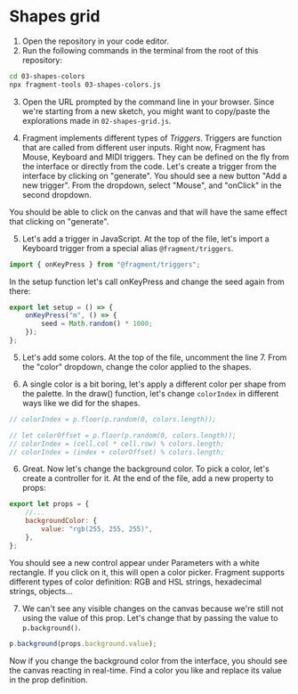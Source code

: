 # Shapes grid

1. Open the repository in your code editor.
2. Run the following commands in the terminal from the root of this repository:

```bash
cd 03-shapes-colors
npx fragment-tools 03-shapes-colors.js
```

3. Open the URL prompted by the command line in your browser. Since we're starting from a new sketch, you might want to copy/paste the explorations made in `02-shapes-grid.js`.

4. Fragment implements different types of _Triggers_. Triggers are function that are called from different user inputs. Right now, Fragment has Mouse, Keyboard and MIDI triggers. They can be defined on the fly from the interface or directly from the code. Let's create a trigger from the interface by clicking on "generate". You should see a new button "Add a new trigger". From the dropdown, select "Mouse", and "onClick" in the second dropdown.

You should be able to click on the canvas and that will have the same effect that clicking on "generate".

5. Let's add a trigger in JavaScript. At the top of the file, let's import a Keyboard trigger from a special alias `@fragment/triggers`.

<!-- Let's see if I can make that work before the workshop -->

```js
import { onKeyPress } from "@fragment/triggers";
```

In the setup function let's call onKeyPress and change the seed again from there:

```js
export let setup = () => {
	onKeyPress("m", () => {
		seed = Math.random() * 1000;
	});
};
```

5. Let's add some colors. At the top of the file, uncomment the line 7. From the "color" dropdown, change the color applied to the shapes.

6. A single color is a bit boring, let's apply a different color per shape from the palette. In the draw() function, let's change `colorIndex` in different ways like we did for the shapes.

```js
// colorIndex = p.floor(p.random(0, colors.length));

// let colorOffset = p.floor(p.random(0, colors.length));
// colorIndex = (cell.col * cell.row) % colors.length;
// colorIndex = (index + colorOffset) % colors.length;
```

6. Great. Now let's change the background color. To pick a color, let's create a controller for it. At the end of the file, add a new property to props:

```js
export let props = {
	//...
	backgroundColor: {
		value: "rgb(255, 255, 255)",
	},
};
```

You should see a new control appear under Parameters with a white rectangle. If you click on it, this will open a color picker. Fragment supports different types of color definition: RGB and HSL strings, hexadecimal strings, objects...

7. We can't see any visible changes on the canvas because we're still not using the value of this prop. Let's change that by passing the value to `p.background()`.

```js
p.background(props.background.value);
```

Now if you change the background color from the interface, you should see the canvas reacting in real-time. Find a color you like and replace its value in the prop definition.

